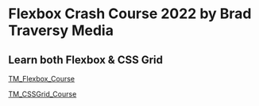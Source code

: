# Flexbox Crash Course 2022 by Brad Traversy Media

## Learn both Flexbox & CSS Grid

[TM_Flexbox_Course](https://www.youtube.com/watch?v=3YW65K6LcIA)

[TM_CSSGrid_Course](https://www.youtube.com/watch?v=0xMQfnTU6oo)
